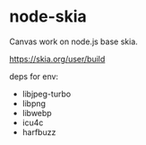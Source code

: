 # node-skia
Canvas work on node.js base skia.

https://skia.org/user/build

deps for env:
* libjpeg-turbo
* libpng
* libwebp
* icu4c
* harfbuzz
